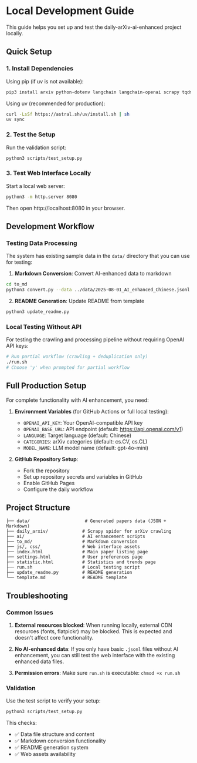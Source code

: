 # Local Development Guide

This guide helps you set up and test the daily-arXiv-ai-enhanced project locally.

## Quick Setup

### 1. Install Dependencies

Using pip (if uv is not available):
```bash
pip3 install arxiv python-dotenv langchain langchain-openai scrapy tqdm
```

Using uv (recommended for production):
```bash
curl -LsSf https://astral.sh/uv/install.sh | sh
uv sync
```

### 2. Test the Setup

Run the validation script:
```bash
python3 scripts/test_setup.py
```

### 3. Test Web Interface Locally

Start a local web server:
```bash
python3 -m http.server 8080
```

Then open http://localhost:8080 in your browser.

## Development Workflow

### Testing Data Processing

The system has existing sample data in the `data/` directory that you can use for testing:

1. **Markdown Conversion**: Convert AI-enhanced data to markdown
```bash
cd to_md
python3 convert.py --data ../data/2025-08-01_AI_enhanced_Chinese.jsonl
```

2. **README Generation**: Update README from template
```bash
python3 update_readme.py
```

### Local Testing Without API

For testing the crawling and processing pipeline without requiring OpenAI API keys:

```bash
# Run partial workflow (crawling + deduplication only)
./run.sh
# Choose 'y' when prompted for partial workflow
```

## Full Production Setup

For complete functionality with AI enhancement, you need:

1. **Environment Variables** (for GitHub Actions or full local testing):
   - `OPENAI_API_KEY`: Your OpenAI-compatible API key
   - `OPENAI_BASE_URL`: API endpoint (default: https://api.openai.com/v1)
   - `LANGUAGE`: Target language (default: Chinese)
   - `CATEGORIES`: arXiv categories (default: cs.CV, cs.CL)
   - `MODEL_NAME`: LLM model name (default: gpt-4o-mini)

2. **GitHub Repository Setup**:
   - Fork the repository
   - Set up repository secrets and variables in GitHub
   - Enable GitHub Pages
   - Configure the daily workflow

## Project Structure

```
├── data/                     # Generated papers data (JSON + Markdown)
├── daily_arxiv/             # Scrapy spider for arXiv crawling
├── ai/                      # AI enhancement scripts
├── to_md/                   # Markdown conversion
├── js/, css/                # Web interface assets
├── index.html               # Main paper listing page
├── settings.html            # User preferences page
├── statistic.html           # Statistics and trends page
├── run.sh                   # Local testing script
├── update_readme.py         # README generation
└── template.md              # README template
```

## Troubleshooting

### Common Issues

1. **External resources blocked**: When running locally, external CDN resources (fonts, flatpickr) may be blocked. This is expected and doesn't affect core functionality.

2. **No AI-enhanced data**: If you only have basic `.jsonl` files without AI enhancement, you can still test the web interface with the existing enhanced data files.

3. **Permission errors**: Make sure `run.sh` is executable: `chmod +x run.sh`

### Validation

Use the test script to verify your setup:
```bash
python3 scripts/test_setup.py
```

This checks:
- ✅ Data file structure and content
- ✅ Markdown conversion functionality  
- ✅ README generation system
- ✅ Web assets availability
